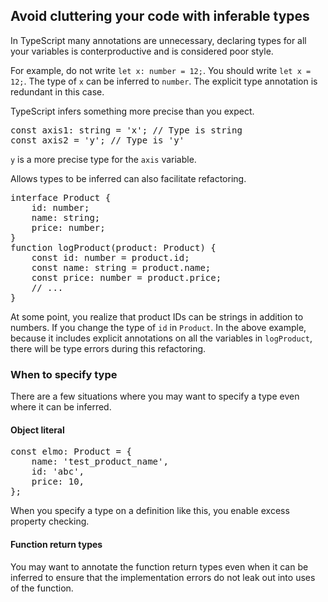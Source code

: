 ## Avoid cluttering your code with inferable types
In TypeScript many annotations are unnecessary, declaring types for all your variables is conterproductive and is considered poor style.

For example, do not write `let x: number = 12;`. You should write `let x = 12;`. The type of `x` can be inferred to `number`. The explicit type annotation is redundant in this case.

TypeScript infers something more precise than you expect.

<pre>
const axis1: string = 'x'; // Type is string
const axis2 = 'y'; // Type is 'y'
</pre>

`y` is a more precise type for the `axis` variable.

Allows types to be inferred can also facilitate refactoring.

<pre>
interface Product {
    id: number;
    name: string;
    price: number;
}
function logProduct(product: Product) {
    const id: number = product.id;
    const name: string = product.name;
    const price: number = product.price;
    // ...
}
</pre>

At some point, you realize that product IDs can be strings in addition to numbers. If you change the type of `id` in `Product`. In the above example, because it includes explicit annotations on all the variables in `logProduct`, there will be type errors during this refactoring.

### When to specify type
There are a few situations where you may want to specify a type even where it can be inferred.

#### Object literal
<pre>
const elmo: Product = {
    name: 'test_product_name',
    id: 'abc',
    price: 10,
};
</pre>

When you specify a type on a definition like this, you enable excess property checking.

#### Function return types
You may want to annotate the function return types even when it can be inferred to ensure that the implementation errors do not leak out into uses of the function.